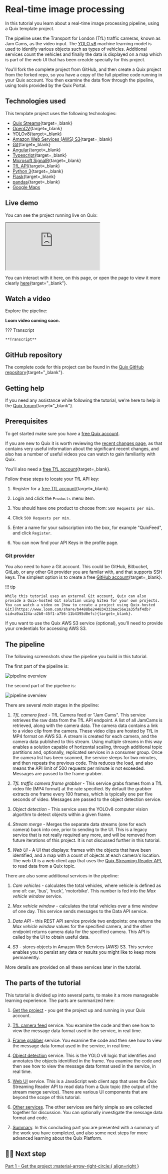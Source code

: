 # Real-time image processing

In this tutorial you learn about a real-time image processing pipeline, using a Quix template project. 

The pipeline uses the Transport for London (TfL) traffic cameras, known as Jam Cams, as the video input. The [YOLO v8](https://docs.ultralytics.com/) machine learning model is used to identify various objects such as types of vehicles. Additional services count the vehicles and finally the data is displayed on a map which is part of the web UI that has been creatde specially for this project. 

You'll fork the complete project from GitHub, and then create a Quix project from the forked repo, so you have a copy of the full pipeline code running in your Quix account. You then examine the data flow through the pipeline, using tools provided by the Quix Portal.

## Technologies used

This template project uses the following technologies:

* [Quix Streams](https://github.com/quixio/quix-streams){target=_blank}
* [OpenCV](https://opencv.org/){target=_blank}
* [YOLOv8](https://github.com/ultralytics/ultralytics){target=_blank}
* [Amazon Web Services (AWS) S3](https://aws.amazon.com/s3/){target=_blank}
* [Git](https://git-scm.com/){target=_blank}
* [Angular](https://angular.io/){target=_blank}
* [Typescript](https://www.typescriptlang.org/){target=_blank}
* [Microsoft SignalR](https://learn.microsoft.com/en-us/aspnet/signalr/){target=_blank}
* [TfL API](https://api-portal.tfl.gov.uk){target=_blank}
* [Python 3](https://www.python.org/){target=_blank}
* [Flask](https://flask.palletsprojects.com/en/2.3.x/#){target=_blank}
* [pandas](https://pandas.pydata.org/docs/reference/api/pandas.DataFrame.html){target=_blank}
* [Google Maps](https://developers.google.com/maps)

## Live demo

You can see the project running live on Quix:

<div id="wrap">
    <iframe id="frame" src="https://app-demo-computervisiondemo-frontend.deployments.quix.ai/" title="Live real-time stream processing demo"></iframe>
</div>

You can interact with it here, on this page, or open the page to view it more clearly [here](https://app-demo-computervisiondemo-frontend.deployments.quix.ai/){target="_blank"}.

## Watch a video

Explore the pipeline:

**Loom video coming soon.**

??? Transcript

    **Transcript**

## GitHub repository

The complete code for this project can be found in the [Quix GitHub repository](https://github.com/quixio/computer-vision-demo){target="_blank"}.

## Getting help

If you need any assistance while following the tutorial, we're here to help in the [Quix forum](https://forum.quix.io/){target="_blank"}.

## Prerequisites

To get started make sure you have a [free Quix account](https://portal.platform.quix.ai/self-sign-up).

If you are new to Quix it is worth reviewing the [recent changes page](../../changes.md), as that contains very useful information about the significant recent changes, and also has a number of useful videos you can watch to gain familiarity with Quix.

You'll also need a [free TfL account](https://api-portal.tfl.gov.uk){target=_blank}. 

Follow these steps to locate your TfL API key:

  1. Register for a [free TfL account](https://api-portal.tfl.gov.uk){target=_blank}.

  2. Login and click the `Products` menu item.

  3. You should have one product to choose from: `500 Requests per min.`

  4. Click `500 Requests per min.`

  5. Enter a name for your subscription into the box, for example "QuixFeed", and click `Register`.

  6. You can now find your API Keys in the profile page.

### Git provider

You also need to have a Git account. This could be GitHub, Bitbucket, GitLab, or any other Git provider you are familar with, and that supports SSH keys. The simplest option is to create a free [GitHub account](){target=_blank}.

!!! tip

    While this tutorial uses an external Git account, Quix can also provide a Quix-hosted Git solution using Gitea for your own projects. You can watch a video on [how to create a project using Quix-hosted Git](https://www.loom.com/share/b4488be244834333aec56e1a35faf4db?sid=a9aa124a-a2b0-45f1-a756-11b4395d0efc){target=_blank}.

If you want to use the Quix AWS S3 service (optional), you'll need to provide your credentials for accessing AWS S3.

## The pipeline

The following screenshots show the pipeline you build in this tutorial.

The first part of the pipeline is:

![pipeline overview](./images/pipeline-overview-1.png)

The second part of the pipeline is:

![pipeline overview](./images/pipeline-overview-2.png)

There are several *main* stages in the pipeline:

1. *TfL camera feed* - TfL Camera feed or "Jam Cams". This service retrieves the raw data from the TfL API endpoint. A list of all JamCams is retrieved, along with the camera data. The camera data contains a link to a video clip from the camera. These video clips are hosted by TfL in MP4 format on AWS S3. A stream is created for each camera, and the camera data published to this stream. Using multiple streams in this way enables a solution capable of horizontal scaling, through additional topic partitions and, optionally, replicated services in a consumer group. Once the camera list has been scanned, the service sleeps for two minutes, and then repeats the previous code. This reduces the load, and also means the API limit of 500 requests per minute is not exceeded. Messages are passed to the frame grabber.

2. *TfL traffic camera frame grabber* - This service grabs frames from a TfL video file (MP4 format) at the rate specified. By default the grabber extracts one frame every 100 frames, which is typically one per five seconds of video. Messages are passed to the object detection service.

3. *Object detection* - This service uses the YOLOv8 computer vision algorthm to detect objects within a given frame.

4. *Stream merge* - Merges the separate data streams (one for each camera) back into one, prior to sending to the UI. This is a legacy service that is not really required any more, and will be removed from future iterations of this project. It is not discussed further in this tutorial.

5. *Web UI* - A UI that displays: frames with the objects that have been identified, and a map with a count of objects at each camera's location. The web UI is a web client app that uses the [Quix Streaming Reader API](../../../apis/streaming-reader-api/intro.md), to read data from a Quix topic.

There are also some additional services in the pipeline:

1. *Cam vehicles* - calculates the total vehicles, where vehicle is defined as one of: car, 'bus', 'truck', 'motorbike'. This number is fed into the *Max vehicle window* service.

2. *Max vehicle window* - calculates the total vehicles over a time window of one day. This service sends messages to the Data API service.

3. *Data API* - this REST API service provide two endpoints: one returns the *Max vehicle window* values for the specified camera, and the other endpoint returns camera data for the specified camera. This API is called by the UI to obtain useful data.

4. *S3* - stores objects in Amazon Web Services (AWS) S3. This service enables you to persist any data or results you might like to keep more permanently.

More details are provided on all these services later in the tutorial.

## The parts of the tutorial

This tutorial is divided up into several parts, to make it a more manageable learning experience. The parts are summarized here:

1. [Get the project](../image-processing/get-project.md) - you get the project up and running in your Quix account. 

2. [TfL camera feed](../image-processing/tfl-camera-feed.md) service. You examine the code and then see how to view the message data format used in the service, in real time.

3. [Frame grabber](../image-processing/tfl-frame-grabber.md) service. You examine the code and then see how to view the message data format used in the service, in real time.

4. [Object detection](../image-processing/object-detection.md) service. This is the YOLO v8 logic that identifies and annotates the objects identified in the frame. You examine the code and then see how to view the message data format used in the service, in real time.

5. [Web UI](../image-processing/web-ui.md) service. This is a JavaScript web client app that uses the Quix Streaming Reader API to read data from a Quix topic (the output of the stream merge service). There are various UI components that are beyond the scope of this tutorial.

6. [Other services](../image-processing/other-services.md). The other services are fairly simple so are collected together for discussion. You can optionally investigate the message data format and code. 

7. [Summary](../image-processing/summary.md). In this concluding part you are presented with a summary of the work you have completed, and also some next steps for more advanced learning about the Quix Platform.

## 🏃‍♀️ Next step

[Part 1 - Get the project :material-arrow-right-circle:{ align=right }](../image-processing/get-project.md)
